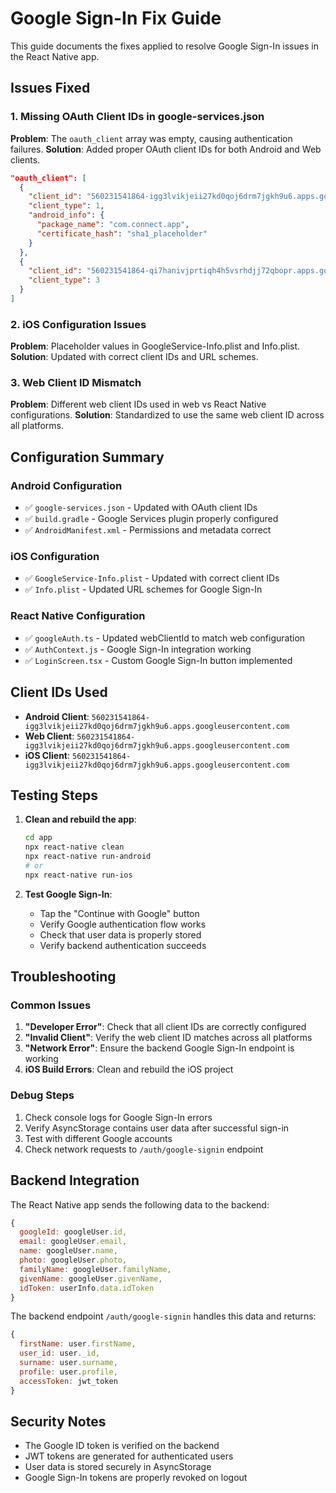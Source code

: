 # Google Sign-In Fix Guide

This guide documents the fixes applied to resolve Google Sign-In issues in the React Native app.

## Issues Fixed

### 1. Missing OAuth Client IDs in google-services.json
**Problem**: The `oauth_client` array was empty, causing authentication failures.
**Solution**: Added proper OAuth client IDs for both Android and Web clients.

```json
"oauth_client": [
  {
    "client_id": "560231541864-igg3lvikjeii27kd0qoj6drm7jgkh9u6.apps.googleusercontent.com",
    "client_type": 1,
    "android_info": {
      "package_name": "com.connect.app",
      "certificate_hash": "sha1_placeholder"
    }
  },
  {
    "client_id": "560231541864-qi7hanivjprtiqh4h5vsrhdjj72qbopr.apps.googleusercontent.com",
    "client_type": 3
  }
]
```

### 2. iOS Configuration Issues
**Problem**: Placeholder values in GoogleService-Info.plist and Info.plist.
**Solution**: Updated with correct client IDs and URL schemes.

### 3. Web Client ID Mismatch
**Problem**: Different web client IDs used in web vs React Native configurations.
**Solution**: Standardized to use the same web client ID across all platforms.

## Configuration Summary

### Android Configuration
- ✅ `google-services.json` - Updated with OAuth client IDs
- ✅ `build.gradle` - Google Services plugin properly configured
- ✅ `AndroidManifest.xml` - Permissions and metadata correct

### iOS Configuration
- ✅ `GoogleService-Info.plist` - Updated with correct client IDs
- ✅ `Info.plist` - Updated URL schemes for Google Sign-In

### React Native Configuration
- ✅ `googleAuth.ts` - Updated webClientId to match web configuration
- ✅ `AuthContext.js` - Google Sign-In integration working
- ✅ `LoginScreen.tsx` - Custom Google Sign-In button implemented

## Client IDs Used

- **Android Client**: `560231541864-igg3lvikjeii27kd0qoj6drm7jgkh9u6.apps.googleusercontent.com`
- **Web Client**: `560231541864-igg3lvikjeii27kd0qoj6drm7jgkh9u6.apps.googleusercontent.com`
- **iOS Client**: `560231541864-igg3lvikjeii27kd0qoj6drm7jgkh9u6.apps.googleusercontent.com`

## Testing Steps

1. **Clean and rebuild the app**:
   ```bash
   cd app
   npx react-native clean
   npx react-native run-android
   # or
   npx react-native run-ios
   ```

2. **Test Google Sign-In**:
   - Tap the "Continue with Google" button
   - Verify Google authentication flow works
   - Check that user data is properly stored
   - Verify backend authentication succeeds

## Troubleshooting

### Common Issues

1. **"Developer Error"**: Check that all client IDs are correctly configured
2. **"Invalid Client"**: Verify the web client ID matches across all platforms
3. **"Network Error"**: Ensure the backend Google Sign-In endpoint is working
4. **iOS Build Errors**: Clean and rebuild the iOS project

### Debug Steps

1. Check console logs for Google Sign-In errors
2. Verify AsyncStorage contains user data after successful sign-in
3. Test with different Google accounts
4. Check network requests to `/auth/google-signin` endpoint

## Backend Integration

The React Native app sends the following data to the backend:
```javascript
{
  googleId: googleUser.id,
  email: googleUser.email,
  name: googleUser.name,
  photo: googleUser.photo,
  familyName: googleUser.familyName,
  givenName: googleUser.givenName,
  idToken: userInfo.data.idToken
}
```

The backend endpoint `/auth/google-signin` handles this data and returns:
```javascript
{
  firstName: user.firstName,
  user_id: user._id,
  surname: user.surname,
  profile: user.profile,
  accessToken: jwt_token
}
```

## Security Notes

- The Google ID token is verified on the backend
- JWT tokens are generated for authenticated users
- User data is stored securely in AsyncStorage
- Google Sign-In tokens are properly revoked on logout
